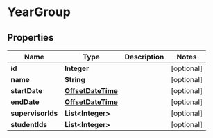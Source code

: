 
# YearGroup

## Properties
Name | Type | Description | Notes
------------ | ------------- | ------------- | -------------
**id** | **Integer** |  |  [optional]
**name** | **String** |  |  [optional]
**startDate** | [**OffsetDateTime**](OffsetDateTime.md) |  |  [optional]
**endDate** | [**OffsetDateTime**](OffsetDateTime.md) |  |  [optional]
**supervisorIds** | **List&lt;Integer&gt;** |  |  [optional]
**studentIds** | **List&lt;Integer&gt;** |  |  [optional]




